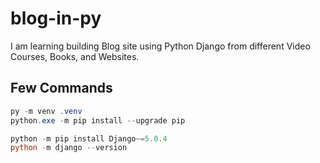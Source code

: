 # blog-in-py

I am learning building Blog site using Python Django from different Video Courses, Books, and Websites.

## Few Commands

```powershell
py -m venv .venv
python.exe -m pip install --upgrade pip

python -m pip install Django~=5.0.4
python -m django --version
```
